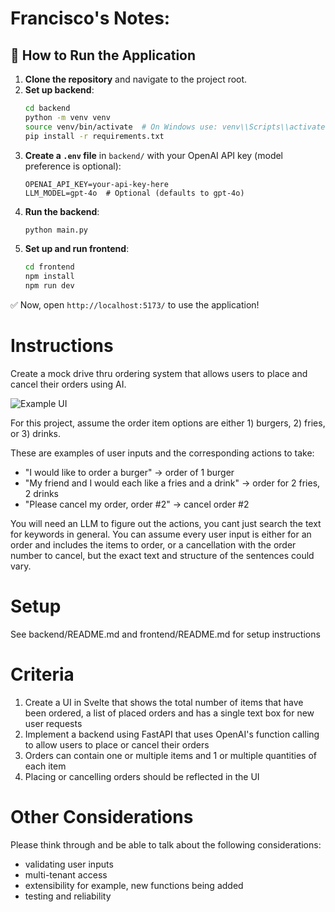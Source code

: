 # Francisco's Notes:

## 🚀 How to Run the Application

1. **Clone the repository** and navigate to the project root.
2. **Set up backend**:
   ```sh
   cd backend
   python -m venv venv
   source venv/bin/activate  # On Windows use: venv\\Scripts\\activate
   pip install -r requirements.txt
   ```
3. **Create a `.env` file** in `backend/` with your OpenAI API key (model preference is optional):
   ```env
   OPENAI_API_KEY=your-api-key-here
   LLM_MODEL=gpt-4o  # Optional (defaults to gpt-4o)
   ```
4. **Run the backend**:
   ```sh
   python main.py
   ```
5. **Set up and run frontend**:
   ```sh
   cd frontend
   npm install
   npm run dev
   ```
✅ Now, open `http://localhost:5173/` to use the application!

# Instructions

Create a mock drive thru ordering system that allows users to place and cancel their orders using AI.

![Example UI](./image.png)

For this project, assume the order item options are either 1) burgers, 2) fries, or 3) drinks. 

These are examples of user inputs and the corresponding actions to take:
* "I would like to order a burger" -> order of 1 burger
* "My friend and I would each like a fries and a drink" -> order for 2 fries, 2 drinks
* "Please cancel my order, order #2" -> cancel order #2

You will need an LLM to figure out the actions, you cant just search the text for keywords in general. You can assume every user input is either for an order and includes the items to order, or a cancellation with the order number to cancel, but the exact text and structure of the sentences could vary.

# Setup

See backend/README.md and frontend/README.md for setup instructions

# Criteria

1. Create a UI in Svelte that shows the total number of items that have been ordered, a list of placed orders and has a single text box for new user requests
2. Implement a backend using FastAPI that uses OpenAI's function calling to allow users to place or cancel their orders
3. Orders can contain one or multiple items and 1 or multiple quantities of each item
4. Placing or cancelling orders should be reflected in the UI

# Other Considerations

Please think through and be able to talk about the following considerations:

* validating user inputs
* multi-tenant access
* extensibility for example, new functions being added
* testing and reliability
